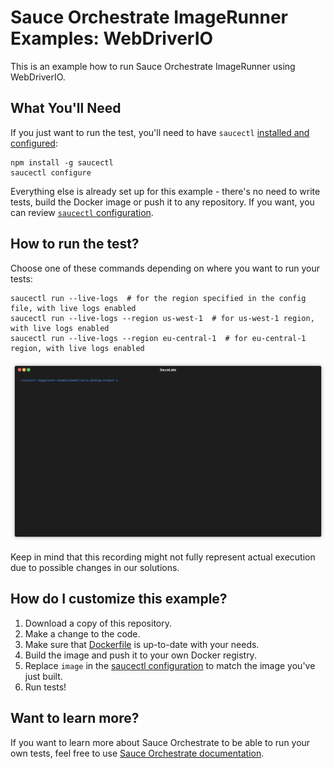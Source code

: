 # Sauce Orchestrate ImageRunner Examples: WebDriverIO

This is an example how to run Sauce Orchestrate ImageRunner using WebDriverIO.

## What You'll Need

If you just want to run the test, you'll need to have `saucectl` [installed and configured](https://docs.saucelabs.com/dev/cli/saucectl/#installing-saucectl):

```shell
npm install -g saucectl
saucectl configure
```

Everything else is already set up for this example - there's no need to write tests, build the Docker image or push it
to any repository. If you want, you can review [`saucectl` configuration](./.sauce/config.yml).

## How to run the test?

Choose one of these commands depending on where you want to run your tests:

```shell
saucectl run --live-logs  # for the region specified in the config file, with live logs enabled
saucectl run --live-logs --region us-west-1  # for us-west-1 region, with live logs enabled
saucectl run --live-logs --region eu-central-1  # for eu-central-1 region, with live logs enabled
```

![running example](../assets/webdriverio-example.gif)

Keep in mind that this recording might not fully represent actual execution due to possible changes in our solutions.

## How do I customize this example?

1. Download a copy of this repository.
2. Make a change to the code.
3. Make sure that [Dockerfile](Dockerfile) is up-to-date with your needs.
4. Build the image and push it to your own Docker registry.
5. Replace `image` in the [saucectl configuration](.sauce/config.yml) to match the image you've just built.
6. Run tests!

## Want to learn more?

If you want to learn more about Sauce Orchestrate to be able to run your own tests, feel free to use
[Sauce Orchestrate documentation](https://docs.saucelabs.com/orchestrate/).
